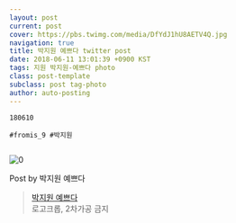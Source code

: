 ```yaml
---
layout: post
current: post
cover: https://pbs.twimg.com/media/DfYdJ1hU8AETV4Q.jpg
navigation: true
title: 박지원 예쁘다 twitter post
date: 2018-06-11 13:01:39 +0900 KST
tags: 지원 박지원-예쁘다 photo
class: post-template
subclass: post tag-photo
author: auto-posting
---
```


```  
180610  
  
#fromis_9 #박지원  
  

```

![0](https://pbs.twimg.com/media/DfYdJ1hU8AETV4Q.jpg)


Post by 박지원 예쁘다

> [박지원 예쁘다](https://twitter.com/jiwon_is_pretty)  
  로고크롭, 2차가공 금지